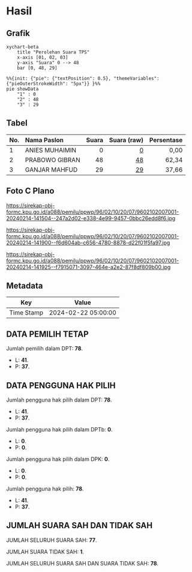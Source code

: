 # Hasil

## Grafik

```mermaid
xychart-beta
    title "Perolehan Suara TPS"
    x-axis [01, 02, 03]
    y-axis "Suara" 0 --> 48
    bar [0, 48, 29]
```

```mermaid
%%{init: {"pie": {"textPosition": 0.5}, "themeVariables": {"pieOuterStrokeWidth": "5px"}} }%%
pie showData
    "1" : 0
    "2" : 48
    "3" : 29
```

## Tabel

| No. | Nama Paslon    | Suara | Suara (raw) | Persentase |
|:--- |:-------------- | -----:| -----------:| ----------:|
| 1   | ANIES MUHAIMIN | 0     | [0][p-1]    | 0,00       |
| 2   | PRABOWO GIBRAN | 48    | [48][p-2]   | 62,34      |
| 3   | GANJAR MAHFUD  | 29    | [29][p-3]   | 37,66      |


[p-1]: https://github.com/gigit-pemilu/pemilu-2024-96-papua-barat-daya/blob/main/pilpres/hitung-suara/sub/96-papua-barat-daya/sub/02-sorong-selatan/sub/10-moswaren/sub/2007-tokass/sub/001-tps/sub/paslon-1.txt
[p-2]: https://github.com/gigit-pemilu/pemilu-2024-96-papua-barat-daya/blob/main/pilpres/hitung-suara/sub/96-papua-barat-daya/sub/02-sorong-selatan/sub/10-moswaren/sub/2007-tokass/sub/001-tps/sub/paslon-2.txt
[p-3]: https://github.com/gigit-pemilu/pemilu-2024-96-papua-barat-daya/blob/main/pilpres/hitung-suara/sub/96-papua-barat-daya/sub/02-sorong-selatan/sub/10-moswaren/sub/2007-tokass/sub/001-tps/sub/paslon-3.txt

## Foto C Plano

https://sirekap-obj-formc.kpu.go.id/a088/pemilu/ppwp/96/02/10/20/07/9602102007001-20240214-141504--247a2d02-e338-4e99-9457-0bbc26edd8f6.jpg

https://sirekap-obj-formc.kpu.go.id/a088/pemilu/ppwp/96/02/10/20/07/9602102007001-20240214-141900--f6d604ab-c656-4780-8878-d22f01f5fa97.jpg

https://sirekap-obj-formc.kpu.go.id/a088/pemilu/ppwp/96/02/10/20/07/9602102007001-20240214-141925--f7915071-3097-464e-a2e2-87f8df809b00.jpg


## Metadata

| Key        | Value               |
| ---------- | ------------------- |
| Time Stamp | 2024-02-22 05:00:00 |


## DATA PEMILIH TETAP

Jumlah pemilih dalam DPT: **78**.
 * L: **41**.
 * P: **37**.

## DATA PENGGUNA HAK PILIH

Jumlah pengguna hak pilih dalam DPT: **78**.
 * L: **41**.
 * P: **37**.

Jumlah pengguna hak pilih dalam DPTb: **0**.
 * L: **0**.
 * P: **0**.

Jumlah pengguna hak pilih dalam DPK: **0**.
 * L: **0**.
 * P: **0**.

Jumlah pengguna hak pilih: **78**.
 * L: **41**.
 * P: **37**.

## JUMLAH SUARA SAH DAN TIDAK SAH

JUMLAH SELURUH SUARA SAH: **77**.

JUMLAH SUARA TIDAK SAH: **1**.

JUMLAH SELURUH SUARA SAH DAN SUARA TIDAK SAH: **78**.


